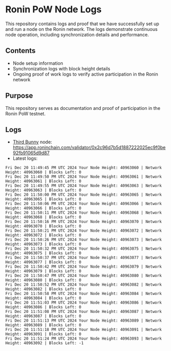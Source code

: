 # Ronin PoW Node Logs

This repository contains logs and proof that we have successfully set up and run a node on the Ronin network. The logs demonstrate continuous node operation, including synchronization details and performance.

## Contents

- Node setup information
- Synchronization logs with block height details
- Ongoing proof of work logs to verify active participation in the Ronin network

## Purpose

This repository serves as documentation and proof of participation in the Ronin PoW testnet.

## Logs

- [Third Bunny](https://thirdbunny.xyz/) node: https://app.roninchain.com/validator/0x2c96d7b5d1887222025ec9f0be92fb91065d9d87
- Latest logs:
```
Fri Dec 20 11:49:45 PM UTC 2024 Your Node Height: 40963060 | Network Height: 40963060 | Blocks Left: 0
Fri Dec 20 11:49:50 PM UTC 2024 Your Node Height: 40963061 | Network Height: 40963061 | Blocks Left: 0
Fri Dec 20 11:49:55 PM UTC 2024 Your Node Height: 40963063 | Network Height: 40963063 | Blocks Left: 0
Fri Dec 20 11:50:00 PM UTC 2024 Your Node Height: 40963065 | Network Height: 40963065 | Blocks Left: 0
Fri Dec 20 11:50:06 PM UTC 2024 Your Node Height: 40963066 | Network Height: 40963066 | Blocks Left: 0
Fri Dec 20 11:50:11 PM UTC 2024 Your Node Height: 40963068 | Network Height: 40963068 | Blocks Left: 0
Fri Dec 20 11:50:16 PM UTC 2024 Your Node Height: 40963070 | Network Height: 40963070 | Blocks Left: 0
Fri Dec 20 11:50:21 PM UTC 2024 Your Node Height: 40963072 | Network Height: 40963072 | Blocks Left: 0
Fri Dec 20 11:50:26 PM UTC 2024 Your Node Height: 40963073 | Network Height: 40963073 | Blocks Left: 0
Fri Dec 20 11:50:32 PM UTC 2024 Your Node Height: 40963075 | Network Height: 40963075 | Blocks Left: 0
Fri Dec 20 11:50:37 PM UTC 2024 Your Node Height: 40963077 | Network Height: 40963077 | Blocks Left: 0
Fri Dec 20 11:50:42 PM UTC 2024 Your Node Height: 40963079 | Network Height: 40963079 | Blocks Left: 0
Fri Dec 20 11:50:47 PM UTC 2024 Your Node Height: 40963080 | Network Height: 40963080 | Blocks Left: 0
Fri Dec 20 11:50:52 PM UTC 2024 Your Node Height: 40963082 | Network Height: 40963082 | Blocks Left: 0
Fri Dec 20 11:50:58 PM UTC 2024 Your Node Height: 40963084 | Network Height: 40963084 | Blocks Left: 0
Fri Dec 20 11:51:03 PM UTC 2024 Your Node Height: 40963086 | Network Height: 40963086 | Blocks Left: 0
Fri Dec 20 11:51:08 PM UTC 2024 Your Node Height: 40963087 | Network Height: 40963087 | Blocks Left: 0
Fri Dec 20 11:51:13 PM UTC 2024 Your Node Height: 40963089 | Network Height: 40963089 | Blocks Left: 0
Fri Dec 20 11:51:18 PM UTC 2024 Your Node Height: 40963091 | Network Height: 40963091 | Blocks Left: 0
Fri Dec 20 11:51:24 PM UTC 2024 Your Node Height: 40963093 | Network Height: 40963092 | Blocks Left: -1
```
